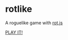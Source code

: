 # rotlike

A roguelike game with [rot.js](http://ondras.github.io/rot.js/hp/)

[PLAY IT!](https://chmood.github.io/rotlike/)

